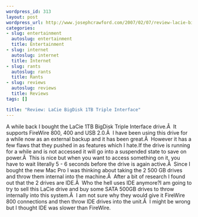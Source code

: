 ```yaml
--- 
wordpress_id: 313
layout: post
wordpress_url: http://www.josephcrawford.com/2007/02/07/review-lacie-bigdisk-1tb-triple-interface/
categories: 
- slug: entertainment
  autoslug: entertainment
  title: Entertainment
- slug: internet
  autoslug: internet
  title: Internet
- slug: rants
  autoslug: rants
  title: Rants
- slug: reviews
  autoslug: reviews
  title: Reviews
tags: []

title: "Review: LaCie BigDisk 1TB Triple Interface"
---
```

A while back I bought the LaCie 1TB BigDisk Triple Interface drive.Â  It supports FireWire 800, 400 and USB 2.0.Â  I have been using this drive for a while now as an external backup and it has been great.Â  However it has a few flaws that they pushed in as features which I hate.If the drive is running for a while and is not accessed it will go into a suspended state to save on power.Â  This is nice but when you want to access something on it, you have to wait literally 5 - 6 seconds before the drive is again active.Â  Since I bought the new Mac Pro I was thinking about taking the 2 500 GB drives and throw them internal into the machine.Â  After a bit of research I found out that the 2 drives are IDE.Â  Who the hell uses IDE anymore?I am going to try to sell this LaCie drive and buy some SATA 500GB drives to throw internally into this system.Â  I am not sure why they would give it FireWire 800 connections and then throw IDE drives into the unit.Â  I might be wrong but I thought IDE was slower than FireWire.
